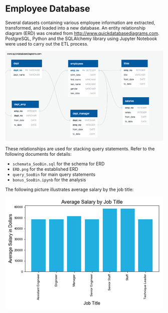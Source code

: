 # Employee Database

Several datasets containing various employee information are extracted, transformed, and loaded into a new database. An entity relationship diagram (ERD) was created from http://www.quickdatabasediagrams.com. PostgreSQL, Python and the SQLAlchemy library using Jupyter Notebook were used to carry out the ETL process.

![erd](ERD.png)

These relationships are used for stacking query statements. Refer to the following documents for details:
* `schemata_SooBin.sql` for the schema for ERD
* `ERD.png` for the established ERD
* `query_SooBin` for main query statements
* `bonus_SooBin.ipynb` for the analysis

The following picture illustrates average salary by the job title:

![avg](avg_salary.png)